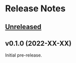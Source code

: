 # Release Notes

## [Unreleased](https://github.com/laravel/pint/compare/v0.1.0...master)

## v0.1.0 (2022-XX-XX)

Initial pre-release.
